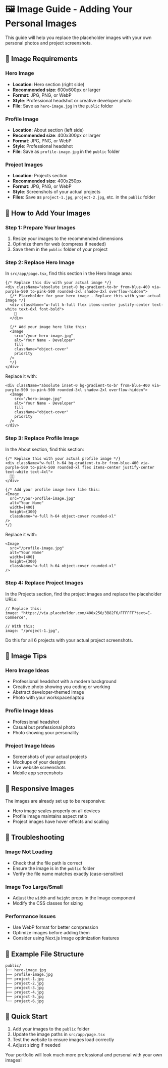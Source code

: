 # 🖼️ Image Guide - Adding Your Personal Images

This guide will help you replace the placeholder images with your own personal photos and project screenshots.

## 📁 Image Requirements

### Hero Image
- **Location**: Hero section (right side)
- **Recommended size**: 600x600px or larger
- **Format**: JPG, PNG, or WebP
- **Style**: Professional headshot or creative developer photo
- **File**: Save as `hero-image.jpg` in the `public` folder

### Profile Image
- **Location**: About section (left side)
- **Recommended size**: 400x300px or larger
- **Format**: JPG, PNG, or WebP
- **Style**: Professional headshot
- **File**: Save as `profile-image.jpg` in the `public` folder

### Project Images
- **Location**: Projects section
- **Recommended size**: 400x250px
- **Format**: JPG, PNG, or WebP
- **Style**: Screenshots of your actual projects
- **Files**: Save as `project-1.jpg`, `project-2.jpg`, etc. in the `public` folder

## 🚀 How to Add Your Images

### Step 1: Prepare Your Images
1. Resize your images to the recommended dimensions
2. Optimize them for web (compress if needed)
3. Save them in the `public` folder of your project

### Step 2: Replace Hero Image
In `src/app/page.tsx`, find this section in the Hero Image area:

```tsx
{/* Replace this div with your actual image */}
<div className="absolute inset-0 bg-gradient-to-br from-blue-400 via-purple-500 to-pink-500 rounded-3xl shadow-2xl overflow-hidden">
  {/* Placeholder for your hero image - Replace this with your actual image */}
  <div className="w-full h-full flex items-center justify-center text-white text-6xl font-bold">
    🚀
  </div>
  
  {/* Add your image here like this:
  <Image
    src="/your-hero-image.jpg"
    alt="Your Name - Developer"
    fill
    className="object-cover"
    priority
  />
  */}
</div>
```

Replace it with:

```tsx
<div className="absolute inset-0 bg-gradient-to-br from-blue-400 via-purple-500 to-pink-500 rounded-3xl shadow-2xl overflow-hidden">
  <Image
    src="/hero-image.jpg"
    alt="Your Name - Developer"
    fill
    className="object-cover"
    priority
  />
</div>
```

### Step 3: Replace Profile Image
In the About section, find this section:

```tsx
{/* Replace this with your actual profile image */}
<div className="w-full h-64 bg-gradient-to-br from-blue-400 via-purple-500 to-pink-500 rounded-xl flex items-center justify-center text-white text-4xl">
  👨‍💻
</div>

{/* Add your profile image here like this:
<Image
  src="/your-profile-image.jpg"
  alt="Your Name"
  width={400}
  height={300}
  className="w-full h-64 object-cover rounded-xl"
/>
*/}
```

Replace it with:

```tsx
<Image
  src="/profile-image.jpg"
  alt="Your Name"
  width={400}
  height={300}
  className="w-full h-64 object-cover rounded-xl"
/>
```

### Step 4: Replace Project Images
In the Projects section, find the project images and replace the placeholder URLs:

```tsx
// Replace this:
image: "https://via.placeholder.com/400x250/3B82F6/FFFFFF?text=E-Commerce",

// With this:
image: "/project-1.jpg",
```

Do this for all 6 projects with your actual project screenshots.

## 🎨 Image Tips

### Hero Image Ideas
- Professional headshot with a modern background
- Creative photo showing you coding or working
- Abstract developer-themed image
- Photo with your workspace/laptop

### Profile Image Ideas
- Professional headshot
- Casual but professional photo
- Photo showing your personality

### Project Image Ideas
- Screenshots of your actual projects
- Mockups of your designs
- Live website screenshots
- Mobile app screenshots

## 📱 Responsive Images

The images are already set up to be responsive:
- Hero image scales properly on all devices
- Profile image maintains aspect ratio
- Project images have hover effects and scaling

## 🔧 Troubleshooting

### Image Not Loading
- Check that the file path is correct
- Ensure the image is in the `public` folder
- Verify the file name matches exactly (case-sensitive)

### Image Too Large/Small
- Adjust the `width` and `height` props in the Image component
- Modify the CSS classes for sizing

### Performance Issues
- Use WebP format for better compression
- Optimize images before adding them
- Consider using Next.js Image optimization features

## 📝 Example File Structure

```
public/
├── hero-image.jpg
├── profile-image.jpg
├── project-1.jpg
├── project-2.jpg
├── project-3.jpg
├── project-4.jpg
├── project-5.jpg
└── project-6.jpg
```

## 🎯 Quick Start

1. Add your images to the `public` folder
2. Update the image paths in `src/app/page.tsx`
3. Test the website to ensure images load correctly
4. Adjust sizing if needed

Your portfolio will look much more professional and personal with your own images! 